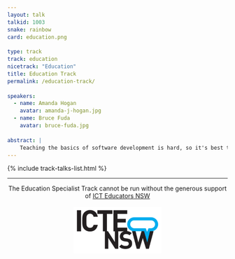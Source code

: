 ```yaml
---
layout: talk
talkid: 1003
snake: rainbow
card: education.png

type: track
track: education
nicetrack: "Education"
title: Education Track
permalink: /education-track/

speakers: 
  - name: Amanda Hogan
    avatar: amanda-j-hogan.jpg
  - name: Bruce Fuda
    avatar: bruce-fuda.jpg

abstract: | 
    Teaching the basics of software development is hard, so it's best to get them while they're young. Not just development in Python, but also visual programming languages. The Education Specialist Track brings together both educators and creators of educational tools to discuss ideas to help the next generation of programmers. This track also includes the [Student Showcase](/speak/showcase/).
---
```


{% include track-talks-list.html %}

<hr>
<p align="center">The Education Specialist Track cannot be run without the generous support of <a href="https://www.ictensw.org.au/">ICT Educators NSW</a>
<br><BR>
<a href="https://www.ictensw.org.au/"><img src="/static/img/sponsors/ictensw.png" style="width: 200px"></a></p>
